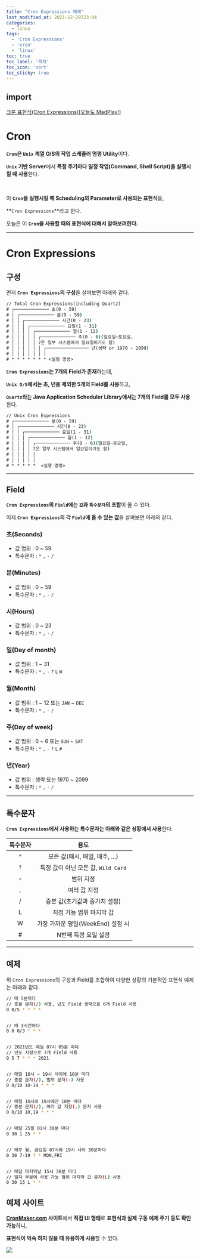```yaml
---
title: "Cron Expressions 예제"
last_modified_at: 2021-12-29T23:04
categories: 
  - linux
tags: 
  - 'Cron Expressions' 
  - 'cron' 
  - 'linux'
toc: true
toc_label: '목차'
toc_icon: 'sort'
toc_sticky: true
---
```

## import
[크론 표현식(Cron Expressions)[오늘도 MadPlay!]](https://madplay.github.io/post/a-guide-to-cron-expression)

# Cron

**`Cron`은 `Unix` 계열 O/S의 작업 스케줄러 명령 Utility**이다.

**`Unix` 기반 Server**에서 **특정 주기마다 일정 작업(Command, Shell Script)을 실행시킬 때 사용**한다.

<br>

이 **`Cron`을 실행시킬 때 Scheduling의 Parameter로 사용되는 표현식**을,

**`Cron Expressions`**라고 한다.

오늘은 이 **`Cron`을 사용할 때의 표현식에 대해서 알아보려한다.**


---

# Cron Expressions

## 구성

먼저 **`Cron Expressions`의 구성**을 살펴보면 아래와 같다.

```cmd
// Total Cron Expressions(including Quartz)
# ┌───────────── 초(0 - 59)
# │ ┌───────────── 분(0 - 59)
# │ │ ┌───────────── 시간(0 - 23)
# │ │ │ ┌───────────── 요일(1 - 31)
# │ │ │ │ ┌───────────── 월(1 - 12)
# │ │ │ │ │ ┌───────────── 주(0 - 6)(일요일~토요일,
# │ │ │ │ │ 7은 일부 시스템에서 일요일이기도 함)
# │ │ │ │ │ │ ┌──────────────── 년(생략 or 1970 ~ 2099)
# │ │ │ │ │ │ │
# * * * * * * * <실행 명령>
```

**`Cron Expressions`는 7개의 Field가 존재**하는데,

**`Unix O/S`에서는 초, 년을 제외한 5개의 Field를 사용**하고,

**`Quartz`라는 Java Application Scheduler Library에서는 7개의 Field를 모두 사용**한다.


```cmd
// Unix Cron Expressions
# ┌───────────── 분(0 - 59)
# │ ┌───────────── 시간(0 - 23)
# │ │ ┌───────────── 요일(1 - 31)
# │ │ │ ┌───────────── 월(1 - 12)
# │ │ │ │ ┌───────────── 주(0 - 6)(일요일~토요일,
# │ │ │ │ 7은 일부 시스템에서 일요일이기도 함)
# │ │ │ │ │
# │ │ │ │ │
# * * * * *  <실행 명령>
```

---

## Field

**`Cron Expressions`의 `Field`에는 `값`과 `특수문자`의 조합**이 올 수 있다.

이제 **`Cron Expressions`의 각 `Field`에 올 수 있는 값**을 살펴보면 아래와 같다.


### 초(Seconds)
- 값 범위 : 0 ~ 59
- 특수문자 : `*` `,` `-` `/`

### 분(Minutes)

- 값 범위 : 0 ~ 59
- 특수문자 : `*` `,` `-` `/`

### 시(Hours)

- 값 범위 : 0 ~ 23
- 특수문자 : `*` `,` `-` `/`

### 일(Day of month)

- 값 범위 : 1 ~ 31
- 특수문자 : `*` `,` `-` `?` `L` `W`

### 월(Month)

- 값 범위 : 1 ~ 12 또는 `JAN` ~ `DEC`
- 특수문자 : `*` `,` `-` `/`

### 주(Day of week)

- 값 범위 : 0 ~ 6 또는 `SUN` ~ `SAT`
- 특수문자 : `*` `,` `-` `?` `L` `#`

### 년(Year)

- 값 범위 : 생략 또는 1970 ~ 2099
- 특수문자 : `*` `,` `-` `/`

---

## 특수문자

**`Cron Expressions`에서 사용하는 특수문자는 아래와 같은 상황에서 사용**한다.


|특수문자|용도|
|:--:|:--:|
|`*`|모든 값(매시, 매일, 매주, ...)|
|`?`|특정 값이 아닌 모든 값, `Wild Card`|
|-|범위 지정|
|,|여러 값 지정|
|/|증분 값(초기값과 증가치 설정)|
|L|지정 가능 범위 마지막 값|
|W|가장 가까운 평일(WeekEnd) 설정 시|
|#|N번째 특정 요일 설정|

---

## 예제

위 `Cron Expressions`의 구성과 Field를 조합하여 다양한 상황의 기본적인 표현식 예제는 아래와 같다.

```bash
// 매 5분마다
// 증분 문자(/) 사용, 년도 Field 생략으로 6개 Field 사용
0 0/5 * * * *


// 매 3시간마다
0 0 0/3 * * *


// 2021년도 매일 07시 05분 마다
// 년도 지정으로 7개 Field 사용
0 5 7 * * * 2021


// 매일 10시 ~ 19시 사이에 10분 마다
// 증분 문자(/), 범위 문자(-) 사용
0 0/10 10-19 * * *


// 매일 10시와 19시에만 10분 마다
// 증분 문자(/), 여러 값 지정(,) 문자 사용
0 0/10 10,19 * * *


// 매달 25일 01시 30분 마다
0 30 1 25 * *


// 매주 월, 금요일 07시와 19시 사이 30분마다
0 30 7-19 ? * MON,FRI


// 매달 마지막날 15시 30분 마다
// 일자 부분에 사용 가능 범위 마지막 값 문자(L) 사용
0 30 15 L * *
```

## 예제 사이트
**[CronMaker.com](http://www.cronmaker.com/) 사이트**에서 **직접 UI 형태**로 **표현식과 실제 구동 예제 주기 등도 확인 가능**하니,

**표현식이 익숙 하지 않을 때 유용하게 사용**할 수 있다.

![](https://images.velog.io/images/gillog/post/675d590e-24d1-4927-b58e-93bd55ab5e06/image.png)